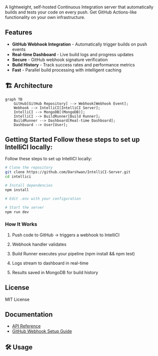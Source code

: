 A lightweight, self-hosted Continuous Integration server that automatically builds and tests your code on every push. Get GitHub Actions-like functionality on your own infrastructure.

## Features

- **GitHub Webhook Integration** - Automatically trigger builds on push events
- **Real-time Dashboard** - Live build logs and progress updates
- **Secure** - GitHub webhook signature verification
- **Build History** - Track success rates and performance metrics
- **Fast** - Parallel build processing with intelligent caching

## 🏗️ Architecture

```mermaid
graph TB
    GitHub[GitHub Repository] --> Webhook[Webhook Event];
    Webhook --> IntelliCI[IntelliCI Server];
    IntelliCI --> MongoDB[(MongoDB)];
    IntelliCI --> BuildRunner[Build Runner];
    BuildRunner --> Dashboard[Real-time Dashboard];
    Dashboard --> User[User];
```
## Getting Started Follow these steps to set up IntelliCI locally:
Follow these steps to set up IntelliCI locally:
```bash
# Clone the repository
git clone https://github.com/Darshwan/IntelliCI-Server.git
cd intellici

# Install dependencies
npm install

# Edit .env with your configuration

# Start the server
npm run dev
```
### How It Works

1. Push code to GitHub → triggers a webhook to IntelliCI

2. Webhook handler validates

3.	Build Runner executes your pipeline (npm install && npm test)

4.	Logs stream to dashboard in real-time

5.	Results saved in MongoDB for build history

## License
MIT License

## Documentation

*   [API Reference](https://github.com/Darshwan/IntelliCI-Server/blob/master/docs/API_REFERENCE.md)
*   [GitHub Webhook Setup Guide](https://github.com/Darshwan/IntelliCI-Server/blob/master/docs/WEBHOOK_SETUP.md)

🛠️ Usage
---------